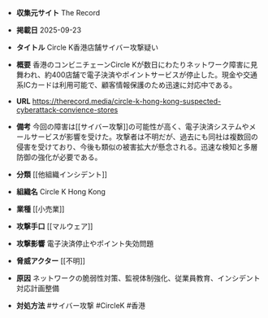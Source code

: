 - **収集元サイト**
The Record

- **掲載日**
2025-09-23

- **タイトル**
Circle K香港店舗サイバー攻撃疑い

- **概要**
香港のコンビニチェーンCircle Kが数日にわたりネットワーク障害に見舞われ、約400店舗で電子決済やポイントサービスが停止した。現金や交通系ICカードは利用可能で、顧客情報保護のため迅速に対応中である。

- **URL**
https://therecord.media/circle-k-hong-kong-suspected-cyberattack-convience-stores

- **備考**
今回の障害は[[サイバー攻撃]]の可能性が高く、電子決済システムやメールサービスが影響を受けた。攻撃者は不明だが、過去にも同社は複数回の侵害を受けており、今後も類似の被害拡大が懸念される。迅速な検知と多層防御の強化が必要である。

- **分類**
[[他組織インシデント]]

- **組織名**
Circle K Hong Kong

- **業種**
[[小売業]]

- **攻撃手口**
[[マルウェア]]

- **攻撃影響**
電子決済停止やポイント失効問題

- **脅威アクター**
[[不明]]

- **原因**
ネットワークの脆弱性対策、監視体制強化、従業員教育、インシデント対応計画整備

- **対処方法**
#サイバー攻撃 #CircleK #香港
